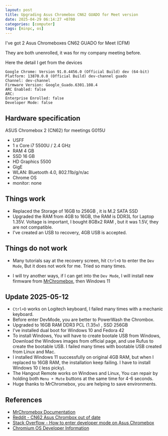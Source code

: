 ```yaml
---
layout: post
title: Upgrading Asus Chromebox CN62 GUADO for Meet version
date: 2025-04-29 06:14:27 +0700
categories: [computer]
tags: [minpc, os]
---
```


I've got 2 Asus Chromeboxes CN62 GUADO for Meet (CFM)

They are both unenrolled, it was for my company meeting before.

Here the detail I get from the devices

```shell
Google Chrome: Version 91.0.4456.0 (Official Build) dev (64-bit)
Platform: 13870.0.0 (Official Build) dev-channel guado
Channel: dev-channel
Firmware Version: Google_Guado.6301.108.4
ARC Enabled: false
ARC:
Enterprise Enrolled: false
Developer Mode: false
```

## Hardware specification

ASUS Chromebox 2 (CN62) for meetings G015U

- USFF
- 1 x Core i7 5500U / 2.4 GHz
- RAM 4 GB
- SSD 16 GB
- HD Graphics 5500
- GigE
- WLAN: Bluetooth 4.0, 802.11b/g/n/ac
- Chrome OS
- monitor: none

## Things work

- Replaced the Storage of 16GB to 256GB , it is M.2 SATA SSD
- Upgraded the RAM from 4GB to 16GB, the RAM is DDR3L for Laptop 1.35V. Voltage is important, I bought 8GBx2 RAM , but it was 1.5V, they are not compatible.
- I've created an USB to recovery, 4GB USB is accepted.

## Things do not work

- Many tutorials say at the recovery screen, hit `Ctrl+D` to enter the `Dev Mode`, But it does not work for me. Tried so many times.

- I will try another ways, if I can get into the `Dev Mode`, I will install new firmware from [MrChromebox](https://docs.mrchromebox.tech/), then Windows 11

## Update 2025-05-12

- `Ctrl+D` works on Logitech keyboard, I failed many times with a mechanic keyboard.
- Before enter DevMode, you are better to PowerWash the Chrombox.
- Upgraded to 16GB RAM DDR3 PCL (1.35v) , SSD 256GB
- I've installed dual boot for Windows 10 and Fedora 42
- To install Windows, You will have to create bootale USB from Windows, Download the Windows images from official page, and use Rufus to create the bootable USB. I failed many times with bootable USB created from Linux and Mac.
- I installed Windows 11 successfully on original 4GB RAM, but when I replaced to 16GB RAM, the installation keep failing. I have to install Windows 10 ( less picky).
- The Hangout Remote works on Windows and Linux, You can repair by holding both `Menu + Mute` buttons at the same time for 4-6 seconds.
- Huge thanks to MrChromebox, you are helping to save environments.

## References

- [MrChromebox Documentation](https://docs.mrchromebox.tech/)
- [Reddit - CN62 Asus Chrombox out of date](https://www.reddit.com/r/chromeos/comments/tw4p6f/cn62_asus_chrombox_out_of_date/)
- [Stack Overflow - How to enter developer mode on Asus Chromebox](https://stackoverflow.com/questions/25980648/how-do-you-enter-developer-mode-on-the-asus-chromebox)
- [Chromium OS Developer Information](https://www.chromium.org/chromium-os/developer-library/reference/development/developer-information-for-chrome-os-devices/generic/)

